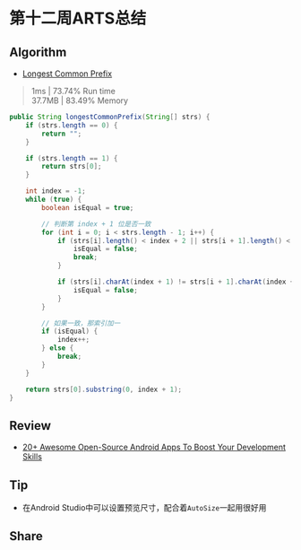 # 第十二周ARTS总结
## Algorithm
- [Longest Common Prefix](https://leetcode.com/problems/longest-common-prefix/)
> 1ms | 73.74% Run time  
> 37.7MB | 83.49% Memory
```java
public String longestCommonPrefix(String[] strs) {
    if (strs.length == 0) {
        return "";
    }

    if (strs.length == 1) {
        return strs[0];
    }

    int index = -1;
    while (true) {
        boolean isEqual = true;

        // 判断第 index + 1 位是否一致
        for (int i = 0; i < strs.length - 1; i++) {
            if (strs[i].length() < index + 2 || strs[i + 1].length() < index + 2) {
                isEqual = false;
                break;
            }

            if (strs[i].charAt(index + 1) != strs[i + 1].charAt(index + 1)) {
                isEqual = false;
            }
        }

        // 如果一致，那索引加一
        if (isEqual) {
            index++;
        } else {
            break;
        }
    }

    return strs[0].substring(0, index + 1);
}
```

## Review
- [20+ Awesome Open-Source Android Apps To Boost Your Development Skills](https://blog.aritraroy.in/20-awesome-open-source-android-apps-to-boost-your-development-skills-b62832cf0fa4) 

## Tip
+ 在Android Studio中可以设置预览尺寸，配合着`AutoSize`一起用很好用

## Share